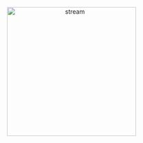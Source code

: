 
<div  align="center">    
<img src="https://github.com/suifeng412/JCKTree/blob/master/xmind/stream/01-Stream.png" width="300" alt="stream" />
</div>
